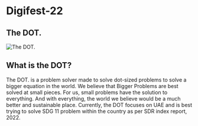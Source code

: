 # Digifest-22

<h2>The DOT.</h2>
<img src="https://user-images.githubusercontent.com/86942363/188174842-ac2d0cc2-d3cc-484d-9d6b-3f6f96a009e1.png" alt="The DOT.">


<h2>What is the DOT?</h2>

The DOT. is a problem solver made to solve dot-sized problems to solve a bigger equation in the world. We believe that Bigger Problems are best solved at small pieces. 
For us, small problems have the solution to everything. And with everything, the world we believe would be a much better and sustainable place. Currently, the DOT focuses on UAE and is best trying to solve SDG 11 problem within the country as per SDR index report, 2022.  
